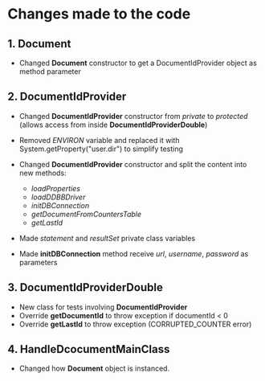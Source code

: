 # Changes made to the code

## 1. Document
- Changed **Document** constructor to get a DocumentIdProvider object as method parameter

## 2. DocumentIdProvider

- Changed **DocumentIdProvider** constructor from *private* to *protected* (allows access from inside **DocumentIdProviderDouble**)
- Removed *ENVIRON* variable and replaced it with System.getProperty("user.dir") to simplify testing
- Changed **DocumentIdProvider** constructor and split the content into new methods: 
  - *loadProperties*
  - *loadDDBBDriver*
  - *initDBConnection*
  - *getDocumentFromCountersTable*
  - *getLastId*

- Made *statement* and *resultSet* private class variables 
- Made **initDBConnection** method receive *url*, *username*, *password* as parameters  

## 3. DocumentIdProviderDouble

- New class for tests involving **DocumentIdProvider**
- Override **getDocumentId** to throw exception if documentId < 0
- Override **getLastId** to throw exception (CORRUPTED_COUNTER error)

## 4. HandleDcocumentMainClass

- Changed how **Document** object is instanced.